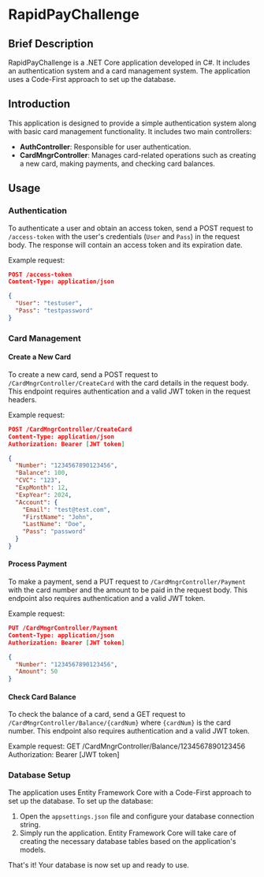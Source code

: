 # RapidPayChallenge

## Brief Description
RapidPayChallenge is a .NET Core application developed in C#. It includes an authentication system and a card management system. The application uses a Code-First approach to set up the database.

## Introduction
This application is designed to provide a simple authentication system along with basic card management functionality. It includes two main controllers:
- **AuthController**: Responsible for user authentication.
- **CardMngrController**: Manages card-related operations such as creating a new card, making payments, and checking card balances.

## Usage
### Authentication
To authenticate a user and obtain an access token, send a POST request to `/access-token` with the user's credentials (`User` and `Pass`) in the request body. The response will contain an access token and its expiration date.

Example request:
```JSON
POST /access-token
Content-Type: application/json

{
  "User": "testuser",
  "Pass": "testpassword"
}
```

### Card Management
#### Create a New Card
To create a new card, send a POST request to `/CardMngrController/CreateCard` with the card details in the request body. This endpoint requires authentication and a valid JWT token in the request headers.

Example request:
```JSON
POST /CardMngrController/CreateCard
Content-Type: application/json
Authorization: Bearer [JWT token]

{
  "Number": "1234567890123456",
  "Balance": 100,
  "CVC": "123",
  "ExpMonth": 12,
  "ExpYear": 2024,
  "Account": {
    "Email": "test@test.com",
    "FirstName": "John",
    "LastName": "Doe",
    "Pass": "password"
  }
}
```

#### Process Payment
To make a payment, send a PUT request to `/CardMngrController/Payment` with the card number and the amount to be paid in the request body. This endpoint also requires authentication and a valid JWT token.

Example request:
```json
PUT /CardMngrController/Payment
Content-Type: application/json
Authorization: Bearer [JWT token]

{
  "Number": "1234567890123456",
  "Amount": 50
}
```

#### Check Card Balance
To check the balance of a card, send a GET request to `/CardMngrController/Balance/{cardNum}` where `{cardNum}` is the card number. This endpoint also requires authentication and a valid JWT token.

Example request:
GET /CardMngrController/Balance/1234567890123456
Authorization: Bearer [JWT token]

### Database Setup
The application uses Entity Framework Core with a Code-First approach to set up the database. To set up the database:
1. Open the `appsettings.json` file and configure your database connection string.
2. Simply run the application. Entity Framework Core will take care of creating the necessary database tables based on the application's models.

That's it! Your database is now set up and ready to use.

